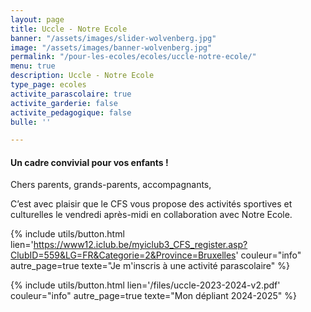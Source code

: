 ```yaml
---
layout: page
title: Uccle - Notre Ecole
banner: "/assets/images/slider-wolvenberg.jpg"
image: "/assets/images/banner-wolvenberg.jpg"
permalink: "/pour-les-ecoles/ecoles/uccle-notre-ecole/"
menu: true
description: Uccle - Notre Ecole
type_page: ecoles
activite_parascolaire: true
activite_garderie: false
activite_pedagogique: false
bulle: ''

---
```

#### **Un cadre convivial pour vos enfants !**

Chers parents, grands-parents, accompagnants, 

C’est avec plaisir que le CFS vous propose des activités sportives et culturelles le vendredi après-midi en collaboration avec Notre Ecole.

{% include utils/button.html  
lien='https://www12.iclub.be/myiclub3_CFS_register.asp?ClubID=559&LG=FR&Categorie=2&Province=Bruxelles' couleur="info" autre_page=true texte="Je m'inscris à une activité parascolaire" %}

{% include utils/button.html lien='/files/uccle-2023-2024-v2.pdf' couleur="info" autre_page=true texte="Mon dépliant 2024-2025" %}
